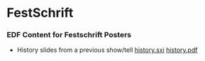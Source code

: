 # FestSchrift
### EDF Content for Festschrift Posters

 * History slides from a previous show/tell
[history.sxi](http://joule.bu.edu/~hazen/festschrift/history.sxi)
[history.pdf](http://joule.bu.edu/~hazen/festschrift/history.pdf)

